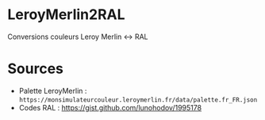 # LeroyMerlin2RAL
Conversions couleurs Leroy Merlin &lt;-> RAL

# Sources
- Palette LeroyMerlin : `https://monsimulateurcouleur.leroymerlin.fr/data/palette.fr_FR.json`
- Codes RAL : https://gist.github.com/lunohodov/1995178

